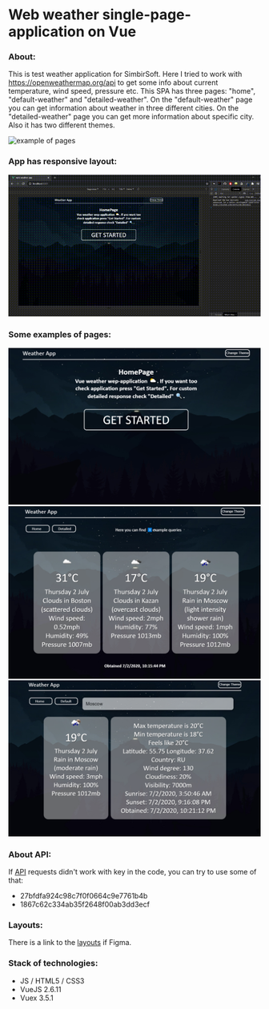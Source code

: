 # Web weather single-page-application on Vue

### About:
This is test weather application for SimbirSoft. Here I tried to work with https://openweathermap.org/api to get some info about current temperature, wind speed, pressure etc. This SPA has three pages: "home", "default-weather" and "detailed-weather". On the "default-weather" page you can get information about weather in three different cities. On the
"detailed-weather" page you can get more information about specific city. Also it has two different themes. 

![example of pages](https://github.com/chackydude/web-weather-app/raw/master/web-weather-app/public/media/SPA.gif)

### App has responsive layout:

![responsive layout](https://github.com/chackydude/web-weather-app/raw/master/web-weather-app/public/media/responsive_layout.gif)

### Some examples of pages:

![home_page_dark](https://github.com/chackydude/web-weather-app/raw/master/web-weather-app/public/media/home.png)
![default_page_dark](https://github.com/chackydude/web-weather-app/raw/master/web-weather-app/public/media/default-dark.png)
![detailed_page_dark](https://github.com/chackydude/web-weather-app/raw/master/web-weather-app/public/media/detailed-dark.png)

### About API:
If [API](https://openweathermap.org/api) requests didn't work with key in the code, you can try to use some of that:
* 27bfdfa924c98c7f0f0664c9e7761b4b
* 1867c62c334ab35f2648f00ab3dd3ecf

### Layouts:

There is a link to the [layouts](https://www.figma.com/file/gegXgCTbzqULd5OR6loWMV/Vue?node-id=31%3A2) if Figma.

### Stack of technologies:

* JS / HTML5 / CSS3
* VueJS 2.6.11
* Vuex 3.5.1
